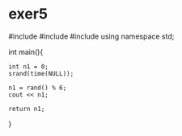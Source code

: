 # exer5
#include<iostream>
#include<cstdlib>
#include<ctime>
using namespace std;

int main(){
	
	int n1 = 0;
	srand(time(NULL));
	
	n1 = rand() % 6;
	cout << n1;
	
	return n1;
}
